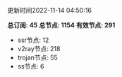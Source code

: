 更新时间2022-11-14 04:50:16

**总订阅: 45**
**总节点: 1154**
**有效节点: 291**
- ssr节点: 12
- v2ray节点: 218
- trojan节点: 55
- ss节点: 6
